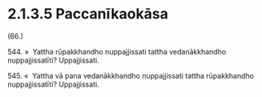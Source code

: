 

# 2.1.3.5 Paccanīkaokāsa





(66.)

544\. »  Yattha rūpakkhandho nuppajjissati tattha vedanākkhandho nuppajjissatīti? Uppajjissati.

545\. «  Yattha vā pana vedanākkhandho nuppajjissati tattha rūpakkhandho nuppajjissatīti? Uppajjissati.



